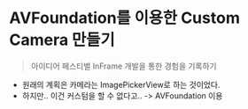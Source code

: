# AVFoundation를 이용한 Custom Camera 만들기

> 아이디어 페스티벌 InFrame 개발을 통한 경험을 기록하기

- 원래의 계획은 카메라는 ImagePickerView로 하는 것이었다.
- 하지만.. 이건 커스텀을 할 수 없다고.. -> AVFoundation 이용